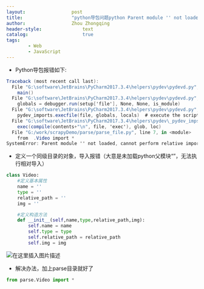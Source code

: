 ```yaml
---
layout:					post
title:					"python导包问题python Parent module '' not loaded, cannot perform relative import"
author:					Zhou Zhongqing
header-style:				text
catalog:					true
tags:
		- Web
		- JavaScript
---
```

- Python导包报错如下:

```csharp
Traceback (most recent call last):
  File "G:\software\JetBrains\PyCharm2017.3.4\helpers\pydev\pydevd.py", line 1668, in <module>
    main()
  File "G:\software\JetBrains\PyCharm2017.3.4\helpers\pydev\pydevd.py", line 1662, in main
    globals = debugger.run(setup['file'], None, None, is_module)
  File "G:\software\JetBrains\PyCharm2017.3.4\helpers\pydev\pydevd.py", line 1072, in run
    pydev_imports.execfile(file, globals, locals)  # execute the script
  File "G:\software\JetBrains\PyCharm2017.3.4\helpers\pydev\_pydev_imps\_pydev_execfile.py", line 18, in execfile
    exec(compile(contents+"\n", file, 'exec'), glob, loc)
  File "G:/work/scrapyDemo/parse/parse_file.py", line 7, in <module>
    from  .Video import *
SystemError: Parent module '' not loaded, cannot perform relative import
```
- 定义一个同级目录的对象，导入报错（大意是未加载python父模块“”，无法执行相对导入）

```python
class Video:
    #定义基本属性
    name = ''
    type = ''
    relative_path = ''
    img = ''

    #定义构造方法
    def __init__(self,name,type,relative_path,img):
        self.name = name
        self.type = type
        self.relative_path = relative_path
        self.img = img
```
 ![在这里插入图片描述](https://i-blog.csdnimg.cn/blog_migrate/e6a6721232658e24c610cf69efc8a2a5.png)
- 解决办法，加上parse目录就好了

```python
from parse.Video import *
```
